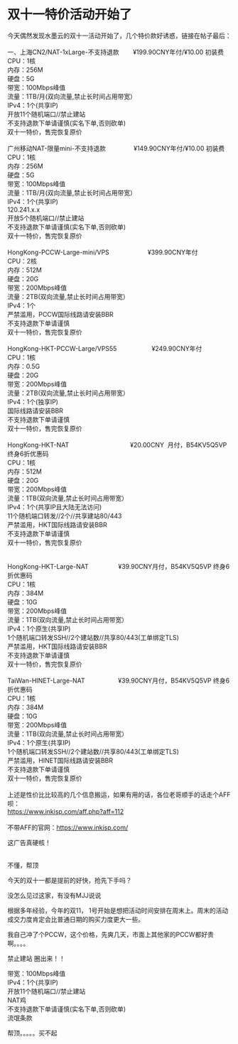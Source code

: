 # 双十一特价活动开始了


今天偶然发现水墨云的双十一活动开始了，几个特价款好诱惑，链接在帖子最后：<br />
<br />
一、上海CN2/NAT-1xLarge-不支持退款&nbsp; &nbsp;&nbsp; &nbsp;&nbsp;&nbsp;¥199.90CNY年付/¥10.00 初装费<br />
CPU：1核<br />
内存：256M<br />
硬盘：5G<br />
带宽：100Mbps峰值<br />
流量：1TB/月(双向流量,禁止长时间占用带宽）<br />
IPv4：1个(共享IP)<br />
开放11个随机端口//禁止建站<br />
不支持退款下单请谨慎(实名下单,否则砍单)<br />
双十一特价，售完恢复原价<br />
<br />
广州移动NAT-限量mini-不支持退款&nbsp; &nbsp;&nbsp; &nbsp;&nbsp; &nbsp;&nbsp; &nbsp;&nbsp; &nbsp; ¥149.90CNY年付/¥10.00 初装费<br />
CPU：1核<br />
内存：256M<br />
硬盘：5G<br />
带宽：100Mbps峰值<br />
流量：1TB/月(双向流量,禁止长时间占用带宽）<br />
IPv4：1个(共享IP)<br />
120.241.x.x<br />
开放5个随机端口//禁止建站<br />
不支持退款下单请谨慎(实名下单,否则砍单)<br />
双十一特价，售完恢复原价<br />
<br />
HongKong-PCCW-Large-mini/VPS&nbsp; &nbsp;&nbsp; &nbsp;&nbsp; &nbsp;&nbsp; &nbsp;&nbsp; &nbsp;&nbsp; &nbsp;&nbsp; &nbsp; ¥399.90CNY年付<br />
CPU：2核<br />
内存：512M<br />
硬盘：20G<br />
带宽：200Mbps峰值<br />
流量：2TB(双向流量,禁止长时间占用带宽）<br />
IPv4：1个<br />
严禁滥用，PCCW国际线路请安装BBR<br />
不支持退款下单请谨慎<br />
双十一特价，售完恢复原价<br />
<br />
HongKong-HKT-PCCW-Large/VPS55&nbsp; &nbsp;&nbsp; &nbsp;&nbsp; &nbsp;&nbsp; &nbsp;&nbsp; &nbsp;&nbsp; &nbsp;&nbsp;&nbsp;¥249.90CNY年付<br />
CPU：1核<br />
内存：0.5G<br />
硬盘：20G<br />
带宽：200Mbps峰值<br />
流量：2TB(双向流量,禁止长时间占用带宽）<br />
IPv4：1个(独享IP)<br />
国际线路请安装BBR<br />
不支持退款下单请谨慎<br />
双十一特价，售完恢复原价<br />
<br />
HongKong-HKT-NAT&nbsp; &nbsp;&nbsp; &nbsp;&nbsp; &nbsp;&nbsp; &nbsp;&nbsp; &nbsp;&nbsp; &nbsp;&nbsp; &nbsp;&nbsp; &nbsp;&nbsp; &nbsp;&nbsp; &nbsp;&nbsp; &nbsp;&nbsp;&nbsp;¥20.00CNY&nbsp;&nbsp;月付，B54KV5Q5VP 终身6折优惠码<br />
CPU：1核<br />
内存：512M<br />
硬盘：20G<br />
带宽：200Mbps峰值<br />
流量：1TB(双向流量,禁止长时间占用带宽）<br />
IPv4：1个(共享IP且大陆无法访问)<br />
11个随机端口转发//2个//共享建站80/443<br />
严禁滥用，HKT国际线路请安装BBR<br />
不支持退款下单请谨慎<br />
双十一特价，售完恢复原价<br />
<br />
<br />
HongKong-HKT-Large-NAT&nbsp; &nbsp;&nbsp; &nbsp;&nbsp; &nbsp;&nbsp; &nbsp;&nbsp; &nbsp;&nbsp;&nbsp;¥39.90CNY月付，B54KV5Q5VP 终身6折优惠码<br />
CPU：1核<br />
内存：384M<br />
硬盘：10G<br />
带宽：200Mbps峰值<br />
流量：1TB(双向流量,禁止长时间占用带宽）<br />
IPv4：1个原生(共享IP)<br />
1个随机端口转发SSH//2个建站数//共享80/443(工单绑定TLS)<br />
严禁滥用，HKT国际线路请安装BBR<br />
不支持退款下单请谨慎<br />
双十一特价，售完恢复原价<br />
<br />
TaiWan-HINET-Large-NAT&nbsp; &nbsp;&nbsp; &nbsp;&nbsp; &nbsp;&nbsp; &nbsp;&nbsp; &nbsp;&nbsp; &nbsp; ¥39.90CNY月付，B54KV5Q5VP 终身6折优惠码<br />
CPU：1核<br />
内存：384M<br />
硬盘：10G<br />
带宽：200Mbps峰值<br />
流量：1TB(双向流量,禁止长时间占用带宽）<br />
IPv4：1个原生(共享IP)<br />
1个随机端口转发SSH//2个建站数//共享80/443(工单绑定TLS)<br />
严禁滥用，HINET国际线路请安装BBR<br />
不支持退款下单请谨慎<br />
双十一特价，售完恢复原价<br />
<br />
上述是性价比比较高的几个信息搬运，如果有用的话，各位老哥顺手的话走个AFF呗：<br />
https://www.inkisp.com/aff.php?aff=112<br />
<br />
不带AFF的官网：https://www.inkisp.com/

这广告真硬核！<br />
<br />
<img src="static/image/smiley/default/sad.gif" smilieid="2" border="0" alt="" /><img src="static/image/smiley/default/sad.gif" smilieid="2" border="0" alt="" /><img src="static/image/smiley/default/sad.gif" smilieid="2" border="0" alt="" />

不懂，帮顶

今天的双十一都是提前的好快，抢先下手吗？

没怎么见过这家，有没有MJJ说说<img id="aimg_Ft9qM" onclick="zoom(this, this.src, 0, 0, 0)" class="zoom" src="https://cdn.jsdelivr.net/gh/hishis/forum-master/public/images/patch.gif" onmouseover="img_onmouseoverfunc(this)" onload="thumbImg(this)" border="0" alt="" />

根据多年经验，今年的双11， 1号开始是想把活动时间安排在周末上。周末的活动成交力度肯定会比普通日期的购买力度更大一些。

我自己冲了个PCCW，这个价格，先爽几天，市面上其他家的PCCW都好贵啊。。。。

禁止建站 圈出来！！

带宽：100Mbps峰值<br />
<img src="static/image/smiley/default/lol.gif" smilieid="12" border="0" alt="" /><img src="static/image/smiley/default/lol.gif" smilieid="12" border="0" alt="" /><img src="static/image/smiley/default/lol.gif" smilieid="12" border="0" alt="" /><br />
IPv4：1个(共享IP)<br />
开放11个随机端口//禁止建站<br />
<img src="static/image/smiley/default/lol.gif" smilieid="12" border="0" alt="" />NAT鸡<img src="static/image/smiley/default/lol.gif" smilieid="12" border="0" alt="" /><br />
不支持退款下单请谨慎(实名下单,否则砍单)<br />
<img src="static/image/smiley/default/lol.gif" smilieid="12" border="0" alt="" />流氓条款<img src="static/image/smiley/default/lol.gif" smilieid="12" border="0" alt="" />

帮顶。。。。。买不起
